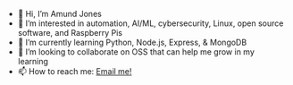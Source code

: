 - 👋 Hi, I’m Amund Jones
- 👀 I’m interested in automation, AI/ML, cybersecurity, Linux, open source software, and Raspberry Pis
- 🌱 I’m currently learning Python, Node.js, Express, & MongoDB
- 💞️ I’m looking to collaborate on OSS that can help me grow in my learning
- 📫 How to reach me: [Email me!](mailto:l8w7o7gd@duck.com)
